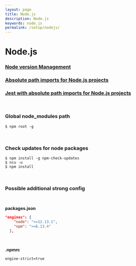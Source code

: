 ```yaml
---
layout: page
title: Node.js
description: Node.js
keywords: node.js
permalink: /setup/nodejs/
---
```


# Node.js

### [Node version Management](/setup/nodejs/nvm/)

### [Absolute path imports for Node.js projects](/setup/nodejs/absolute-path-imports/)

### [Jest with absolute path imports for Node.js projects](/setup/nodejs/jest/)

<br/>

### Global node_modules path

```
$ npm root -g
```

<br/>

### Check updates for node packages

```
$ npm install -g npm-check-updates
$ ncu -u
$ npm install
```

<br/>

### Possible additional strong config

<br/>

**packages.json**

```json
"engines": {
    "node": ">=12.13.1",
    "npm": ">=6.13.4"
  },
```

<br/>

**.npmrc**

```
engine-strict=true
```

